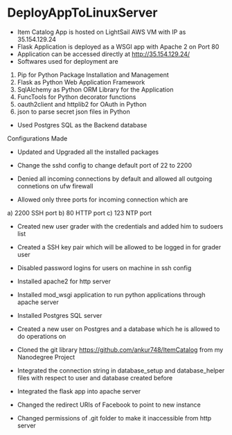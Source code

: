 # DeployAppToLinuxServer

- Item Catalog App is hosted on LightSail AWS VM with IP as 35.154.129.24
- Flask Application is deployed as a WSGI app with Apache 2 on Port 80
- Application can be accessed directly at http://35.154.129.24/
- Softwares used for deployment are
1) Pip for Python Package Installation and Management
2) Flask as Python Web Application Framework
3) SqlAlchemy as Python ORM Library for the Application
4) FuncTools for Python decorator functions
5) oauth2client and httplib2 for OAuth in Python
6) json to parse secret json files in Python
- Used Postgres SQL as the Backend database

Configurations Made

- Updated and Upgraded all the installed packages

- Change the sshd config to change default port of 22 to 2200
- Denied all incoming connections by default and allowed all outgoing connetions on ufw firewall
- Allowed only three ports for incoming connection which are

a) 2200 SSH port
b) 80 HTTP port
c) 123 NTP port

- Created new user grader with the credentials and added him to sudoers list
- Created a SSH key pair which will be allowed to be logged in for grader user
- Disabled password logins for users on machine in ssh config

- Installed apache2 for http server
- Installed mod_wsgi application to run python applications through apache server
- Installed Postgres SQL server
- Created a new user on Postgres and a database which he is allowed to do operations on
- Cloned the git library https://github.com/ankur748/ItemCatalog from my Nanodegree Project
- Integrated the connection string in database_setup and database_helper files with respect to user and database created before
- Integrated the flask app into apache server
- Changed the redirect URIs of Facebook to point to new instance
- Changed permissions of .git folder to make it inaccessible from http server